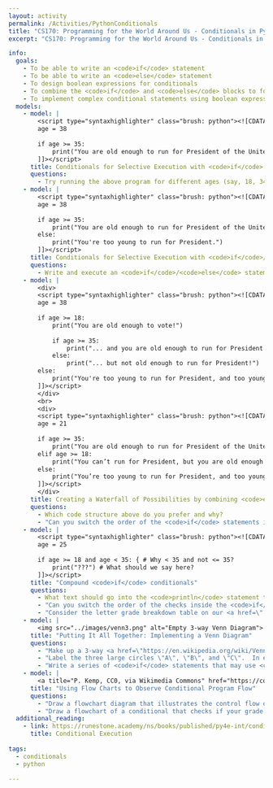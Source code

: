 ```yaml
---
layout: activity
permalink: /Activities/PythonConditionals
title: "CS170: Programming for the World Around Us - Conditionals in Python"
excerpt: "CS170: Programming for the World Around Us - Conditionals in Python"

info:
  goals: 
    - To be able to write an <code>if</code> statement
    - To be able to write an <code>else</code> statement
    - To design boolean expressions for conditionals
    - To combine the <code>if</code> and <code>else</code> blocks to form conditionals that utilize the <code>else if</code> construct
    - To implement complex conditional statements using boolean expression operators
  models:
    - model: |
        <script type="syntaxhighlighter" class="brush: python"><![CDATA[
        age = 38
        
        if age >= 35:
            print("You are old enough to run for President of the United States!")
        ]]></script>     
      title: Conditionals for Selective Execution with <code>if</code> Statements
      questions:
        - Try running the above program for different ages (say, 18, 34, 35, and 36).
    - model: |
        <script type="syntaxhighlighter" class="brush: python"><![CDATA[
        age = 38
        
        if age >= 35:
            print("You are old enough to run for President of the United States!")
        else:
            print("You're too young to run for President.")
        ]]></script>     
      title: Conditionals for Selective Execution with <code>if</code>/<code>else</code> Statements        
      questions:
        - Write and execute an <code>if</code>/<code>else</code> statement that determines if it is warm and not raining outside, and prints out whether or not it is appropriate to go outside.
    - model: |
        <div>
        <script type="syntaxhighlighter" class="brush: python"><![CDATA[
        age = 38
        
        if age >= 18:
            print("You are old enough to vote!")
            
            if age >= 35:
                print("... and you are old enough to run for President!")
            else:
                print("... but not old enough to run for President!")
        else:
            print("You're too young to run for President, and too young to vote.")
        ]]></script>    
        </div>
        <br>
        <div>
        <script type="syntaxhighlighter" class="brush: python"><![CDATA[
        age = 21
            
        if age >= 35:
            print("You are old enough to run for President of the United States!")
        elif age >= 18:
            print("You can’t run for President, but you are old enough to vote!")
        else:
            print("You’re too young to run for President, and too young to vote.")
        ]]></script>  
        </div>
      title: Creating a Waterfall of Possibilities by combining <code>else</code> and <code>if</code>
      questions:
        - Which code structure above do you prefer and why?
        - "Can you switch the order of the <code>if</code> statements in either example?  Why or why not?"
    - model: |
        <script type="syntaxhighlighter" class="brush: python"><![CDATA[
        age = 25
        
        if age >= 18 and age < 35: { # Why < 35 and not <= 35?
            print("???") # What should we say here?
        ]]></script>      
      title: "Compound <code>if</code> conditionals"
      questions: 
        - What text should go into the <code>println</code> statement to indicate whether the person can vote (at least age 18) but also is too young to run for president (at least age 35)?
        - "Can you switch the order of the checks inside the <code>if</code> statement?  Why or why not?"
        - "Consider the letter grade breakdown table on our <a href=\"../#grading\">course syllabus</a>.  Write a series of compound <code>if</code> statements that determines if your grade is an A+, an A, or an A-."
    - model: |
        <img src="../images/venn3.png" alt="Empty 3-way Venn Diagram">
      title: "Putting It All Together: Implementing a Venn Diagram"
      questions:
        - "Make up a 3-way <a href=\"https://en.wikipedia.org/wiki/Venn_diagram\">Venn Diagram</a> of your choosing; you can look one up on the Internet if you wish."
        - "Label the three large circles \"A\", \"B\", and \"C\".  In each of the 7 regions within the Venn Diagram, which elements are true and which are false?"
        - "Write a series of <code>if</code> statements that may use <code>else</code> and <code>else if</code> blocks that print out the different states of your Venn Diagram.  There are a few ways to go about this, so we will discuss and compare approaches as a class."      
    - model: |
        <a title="P. Kemp, CC0, via Wikimedia Commons" href="https://commons.wikimedia.org/wiki/File:If-Then-Else-diagram.svg"><img width="256" alt="If-Then-Else-diagram" src="https://upload.wikimedia.org/wikipedia/commons/thumb/c/c5/If-Then-Else-diagram.svg/256px-If-Then-Else-diagram.svg.png"></a>
      title: "Using Flow Charts to Observe Conditional Program Flow"
      questions:
        - "Draw a flowchart diagram that illustrates the control flow of your Venn Diagram program."
        - "Draw a flowchart of a conditional that checks if your grade is within range for each letter grade in the class."        
  additional_reading:
    - link: https://runestone.academy/ns/books/published/py4e-int/conditional/toctree.html
      title: Conditional Execution
      
tags:
  - conditionals
  - python
  
---
```


